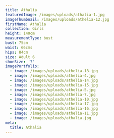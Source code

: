 ```yaml
---
title: Athalia
featuredImage: /images/uploads/athalia-1.jpg
imageThumbnail: /images/uploads/athelia-12.jpg
firstName: Athalia
collection: Girls
height: 140cm
measurementType: bust
bust: 75cm
waist: 66cms
hips: 84cm
size: Adult 6
shoeSize: '7'
imagePortfolio:
  - image: /images/uploads/athelia-18.jpg
  - image: /images/uploads/athelia-4.jpg
  - image: /images/uploads/athelia-14.jpg
  - image: /images/uploads/athelia-15.jpg
  - image: /images/uploads/athelia-5.jpg
  - image: /images/uploads/athelia-7.jpg
  - image: /images/uploads/athelia-10.jpg
  - image: /images/uploads/athelia-17.jpg
  - image: /images/uploads/athelia-16.jpg
  - image: /images/uploads/athelia-11.jpg
  - image: /images/uploads/athalia.jpg
meta:
  title: Athalia
---
```


